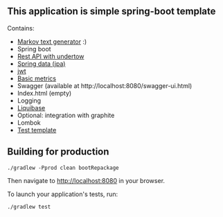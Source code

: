 ## This application is simple spring-boot template
Contains:
* [Markov text generator](https://github.com/interair/SpringBootTemplate/blob/35624ac1de2767690672da783f9ed3f46060fd83/src/main/java/io/github/pronto/markov/service/MarkovGenerator.java#L24) :)
* Spring boot 
* [Rest API with undertow](https://github.com/interair/SpringBootTemplate/tree/master/src/main/java/io/github/pronto/markov/web/rest)
* [Spring data (jpa)](https://github.com/interair/SpringBootTemplate/tree/master/src/main/java/io/github/pronto/markov/repository)
* [jwt](https://github.com/interair/SpringBootTemplate/tree/master/src/main/java/io/github/pronto/markov/security/jwt)
* [Basic metrics](https://github.com/interair/SpringBootTemplate/blob/35624ac1de2767690672da783f9ed3f46060fd83/src/main/java/io/github/pronto/markov/config/MetricsConfiguration.java#L28)
* Swagger (available at http://localhost:8080/swagger-ui.html)
* Index.html (empty)
* Logging 
* [Liquibase](https://github.com/interair/SpringBootTemplate/blob/master/src/main/resources/config/liquibase/changelog/00000000000000_initial_schema.yml)
* Optional: integration with graphite
* Lombok
* [Test template](https://github.com/interair/SpringBootTemplate/blob/443ad5ad64ae6fea3221d069b40d167bce2fdc7c/src/test/java/io/github/pronto/markov/web/rest/ResultResourceIntTest.java#L47)

## Building for production

    ./gradlew -Pprod clean bootRepackage

Then navigate to [http://localhost:8080](http://localhost:8080) in your browser.

To launch your application's tests, run:

    ./gradlew test

